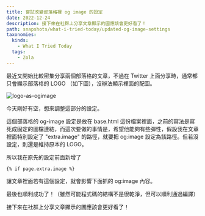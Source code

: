 ```yaml
---
title: 嘗試改變部落格裡 og image 的設定
date: 2022-12-24
description: 接下來在社群上分享文章顯示的圖應該會更好看了！
path: snapshots/what-i-tried-today/updated-og-image-settings
taxonomies:
  kinds: 
    - What I Tried Today
  tags: 
    - Zola
---
```


最近又開始比較密集分享兩個部落格的文章，不過在 Twitter 上面分享時，通常都只會顯示部落格的 LOGO （如下圖），沒辦法顯示裡面的配圖。

<img src="https://pinchlime-screenshots.s3.ap-northeast-1.amazonaws.com/logo-as-ogimage_MrGaxT.webp" loading="lazy" alt="logo-as-ogimage" align=center />

今天剛好有空，想來調整這部分的設定。

這個部落格的 og-image 設定是放在 base.html 這份檔案裡面，之前的寫法是寫死成固定的圖檔連結，而這次要做的事情是，希望他能夠有些彈性，假設我在文章裡面特別設定了 "extra.image" 的路徑，就要把 og:image 設定為該路徑。但若沒設定，則還是維持原本的 LOGO。

所以我在原先的設定前面新增了

```
{% if page.extra.image %}
```

讓文章裡面若有這個設定，就會影響下面抓的 og:image 內容。

最後也順利成功了！（雖然可能程式碼的結構不是很乾淨，但可以順利通過編譯）

接下來在社群上分享文章顯示的圖應該會更好看了！